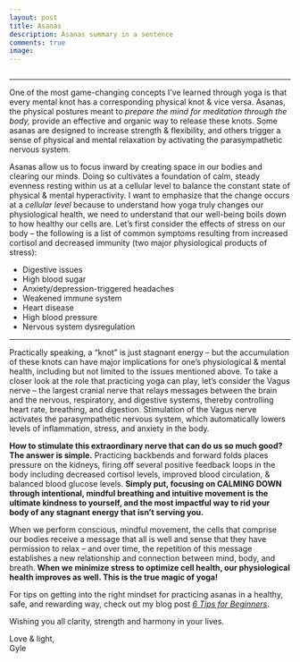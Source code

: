 ```yaml
---
layout: post
title: Asanas
description: Asanas summary in a sentence
comments: true
image: 
---
```

<span class="image fit"><img src="{% link assets/images/asanas_2412.webp %}" alt="" /></span>
<hr/>
<p>
One of the most game-changing concepts I’ve learned through yoga is that every mental knot has a corresponding physical knot & vice versa. Asanas, the physical postures meant to <i>prepare the mind for meditation through the body,</i> provide an effective and organic way to release these knots. Some asanas are designed to increase strength & flexibility, and others trigger a sense of physical and mental relaxation by activating the parasympathetic nervous system.
<p>
Asanas allow us to focus inward by creating space in our bodies and clearing our minds. Doing so cultivates a foundation of calm, steady evenness resting within us at a cellular level to balance the constant state of physical & mental hyperactivity. I want to emphasize that the change occurs at a <i>cellular level</i> because to understand how yoga truly changes our physiological health, we need to understand that our well-being boils down to how healthy our cells are. Let’s first consider the effects of stress on our body – the following is a list of common symptoms resulting from increased cortisol and decreased immunity (two major physiological products of stress):
<ul>
    <li>Digestive issues</li>
    <li>High blood sugar</li>
    <li>Anxiety/depression-triggered headaches</li>
    <li>Weakened immune system</li>
    <li>Heart disease</li>
    <li>High blood pressure</li>
    <li>Nervous system dysregulation</li>
</ul>
<hr/>
<p>
Practically speaking, a “knot” is just stagnant energy – but the accumulation of these knots can have major implications for one’s physiological & mental health, including but not limited to the issues mentioned above. To take a closer look at the role that practicing yoga can play, let’s consider the Vagus nerve – the largest cranial nerve that relays messages between the brain and the nervous, respiratory, and digestive systems, thereby controlling heart rate, breathing, and digestion. Stimulation of the Vagus nerve activates the parasympathetic nervous system, which automatically lowers levels of inflammation, stress, and anxiety in the body. 
<p>
<b> How to stimulate this extraordinary nerve that can do us so much good? The answer is simple.</b>  Practicing backbends and forward folds places pressure on the kidneys, firing off several positive feedback loops in the body including decreased cortisol levels, improved blood circulation, & balanced blood glucose levels. <b> Simply put, focusing on CALMING DOWN through intentional, mindful breathing and intuitive movement is the ultimate kindness to yourself, and the most impactful way to rid your body of any stagnant energy that isn’t serving you.</b>
<p>
When we perform conscious, mindful movement, the cells that comprise our bodies receive a message that all is well and sense that they have permission to relax – and over time, the repetition of this message establishes a new relationship and connection between mind, body, and breath.<b> When we minimize stress to optimize cell health, our physiological health improves as well. This is the true magic of yoga!</b>
<p>
For tips on getting into the right mindset for practicing asanas in a healthy, safe, and rewarding way, check out my blog post <i><a href="{% post_url 2021-04-28-beginners %}">6 Tips for Beginners</a></i>.
<p>
Wishing you all clarity, strength and harmony in your lives.
<p>
Love & light,<br/>
Gyle
